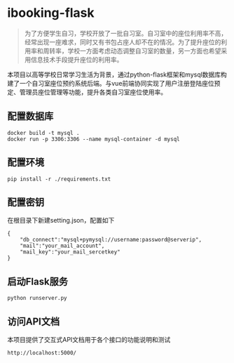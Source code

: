 # ibooking-flask
> 为了方便学生自习，学校开放了一批自习室。自习室中的座位利用率不高，经常出现一座难求，同时又有书包占座人却不在的情况。为了提升座位的利用率和周转率，学校一方面考虑动态调整自习室的数量，另一方面也希望采用信息技术手段提升座位的利用率。

本项目以高等学校日常学习生活为背景，通过python-flask框架和mysql数据库构建了一个自习室座位预约系统后端。与vue前端协同实现了用户注册登陆座位预定、管理员座位管理等功能，提升各类自习室座位使用率。
## 配置数据库

```
docker build -t mysql .
docker run -p 3306:3306 --name mysql-container -d mysql
```

## 配置环境
```
pip install -r ./requirements.txt
```

## 配置密钥
在根目录下新建setting.json，配置如下
```
{
    "db_connect":"mysql+pymysql://username:password@serverip",
    "mail":"your_mail_account",
    "mail_key":"your_mail_sercetkey"
}
```

## 启动Flask服务
```
python runserver.py
```

## 访问API文档
本项目提供了交互式API文档用于各个接口的功能说明和测试
```
http://localhost:5000/
```


